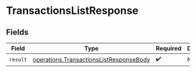 # TransactionsListResponse


## Fields

| Field                                                                                              | Type                                                                                               | Required                                                                                           | Description                                                                                        |
| -------------------------------------------------------------------------------------------------- | -------------------------------------------------------------------------------------------------- | -------------------------------------------------------------------------------------------------- | -------------------------------------------------------------------------------------------------- |
| `result`                                                                                           | [operations.TransactionsListResponseBody](../../models/operations/transactionslistresponsebody.md) | :heavy_check_mark:                                                                                 | N/A                                                                                                |